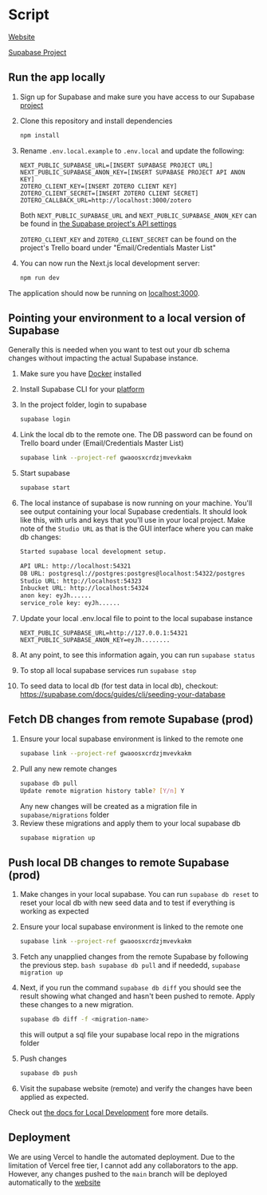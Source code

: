 # Script

[Website](tryscript.vercel.app)

[Supabase Project](https://supabase.com/dashboard/project/gwaoosxcrdzjmvevkakm)

## Run the app locally

1. Sign up for Supabase and make sure you have access to our Supabase [project](https://supabase.com/dashboard/project/gwaoosxcrdzjmvevkakm)

1. Clone this repository and install dependencies

   ```bash
   npm install
   ```

1. Rename `.env.local.example` to `.env.local` and update the following:

   ```
   NEXT_PUBLIC_SUPABASE_URL=[INSERT SUPABASE PROJECT URL]
   NEXT_PUBLIC_SUPABASE_ANON_KEY=[INSERT SUPABASE PROJECT API ANON KEY]
   ZOTERO_CLIENT_KEY=[INSERT ZOTERO CLIENT KEY]
   ZOTERO_CLIENT_SECRET=[INSERT ZOTERO CLIENT SECRET]
   ZOTERO_CALLBACK_URL=http://localhost:3000/zotero
   ```

   Both `NEXT_PUBLIC_SUPABASE_URL` and `NEXT_PUBLIC_SUPABASE_ANON_KEY` can be found in [the Supabase project's API settings](https://supabase.com/dashboard/project/gwaoosxcrdzjmvevkakm/settings/api)

   `ZOTERO_CLIENT_KEY` and `ZOTERO_CLIENT_SECRET` can be found on the project's Trello board under "Email/Credentials Master List"

1. You can now run the Next.js local development server:
   ```bash
   npm run dev
   ```

The application should now be running on [localhost:3000](http://localhost:3000/).

## Pointing your environment to a local version of Supabase

Generally this is needed when you want to test out your db schema changes without impacting the actual Supabase instance.

1. Make sure you have [Docker](https://www.docker.com/) installed
1. Install Supabase CLI for your [platform](https://supabase.com/docs/guides/cli/getting-started)
1. In the project folder, login to supabase
   ```bash
   supabase login
   ```
1. Link the local db to the remote one. The DB password can be found on Trello board under (Email/Credentials Master List)
   ```bash
   supabase link --project-ref gwaoosxcrdzjmvevkakm
   ```
1. Start supabase
   ```bash
   supabase start
   ```
1. The local instance of supabase is now running on your machine. You'll see output containing your local Supabase credentials. It should look like this, with urls and keys that you'll use in your local project. Make note of the `Studio URL` as that is the GUI interface where you can make db changes:

   ```bash
   Started supabase local development setup.

   API URL: http://localhost:54321
   DB URL: postgresql://postgres:postgres@localhost:54322/postgres
   Studio URL: http://localhost:54323
   Inbucket URL: http://localhost:54324
   anon key: eyJh......
   service_role key: eyJh......
   ```

1. Update your local .env.local file to point to the local supabase instance
   ```
   NEXT_PUBLIC_SUPABASE_URL=http://127.0.0.1:54321
   NEXT_PUBLIC_SUPABASE_ANON_KEY=eyJh........
   ```
1. At any point, to see this information again, you can run `supabase status`
1. To stop all local supabase services run `supabase stop`
1. To seed data to local db (for test data in local db), checkout: https://supabase.com/docs/guides/cli/seeding-your-database

## Fetch DB changes from remote Supabase (prod)

1. Ensure your local supabase environment is linked to the remote one
   ```bash
   supabase link --project-ref gwaoosxcrdzjmvevkakm
   ```
1. Pull any new remote changes
   ```bash
   supabase db pull
   Update remote migration history table? [Y/n] Y
   ```
   Any new changes will be created as a migration file in `supabase/migrations` folder
1. Review these migrations and apply them to your local supabase db
   ```bash
   supabase migration up
   ```

## Push local DB changes to remote Supabase (prod)

1. Make changes in your local supabase. You can run `supabase db reset` to reset your local db with new seed data and to test if everything is working as expected
1. Ensure your local supabase environment is linked to the remote one
   ```bash
   supabase link --project-ref gwaoosxcrdzjmvevkakm
   ```
1. Fetch any unapplied changes from the remote Supabase by following the previous step. `bash supabase db pull` and if neededd, `supabase migration up`

1. Next, if you run the command `supabase db diff` you should see the result showing what changed and hasn't been pushed to remote. Apply these changes to a new migration.
   ```bash
   supabase db diff -f <migration-name>
   ```
   this will output a sql file your supabase local repo in the migrations folder
1. Push changes
   ```bash
   supabase db push
   ```
1. Visit the supabase website (remote) and verify the changes have been applied as expected.

Check out [the docs for Local Development](https://supabase.com/docs/guides/getting-started/local-development) fore more details.

## Deployment

We are using Vercel to handle the automated deployment. Due to the limitation of Vercel free tier, I cannot add any collaborators to the app. However, any changes pushed to the `main` branch will be deployed automatically to the [website](tryscript.vercel.app)
